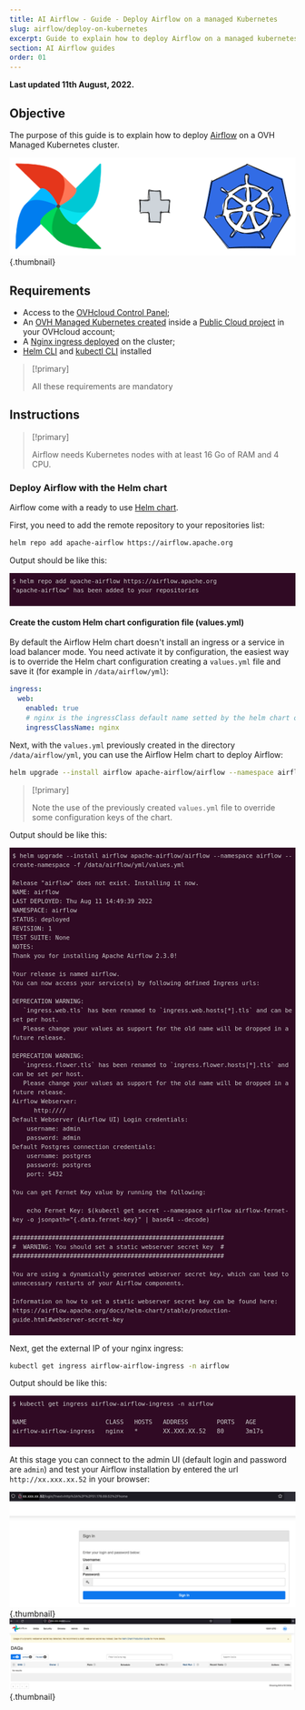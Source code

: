 ```yaml
---
title: AI Airflow - Guide - Deploy Airflow on a managed Kubernetes
slug: airflow/deploy-on-kubernetes
excerpt: Guide to explain how to deploy Airflow on a managed kubernetes
section: AI Airflow guides
order: 01
---
```


**Last updated 11th August, 2022.**

<style>
 pre {
     font-size: 14px;
 }
 pre.console {
   background-color: #300A24; 
   color: #ccc;
   font-family: monospace;
   padding: 5px;
   margin-bottom: 5px;
 }
 pre.console code {
   border: solid 0px transparent;
   font-family: monospace !important;
   font-size: 0.75em;
   color: #ccc;
 }
 .small {
     font-size: 0.75em;
 }
</style>
## Objective

The purpose of this guide is to explain how to deploy [Airflow](https://airflow.apache.org/) on a OVH Managed Kubernetes cluster.

![image](images/airflow-img_article.png){.thumbnail}

## Requirements

- Access to the [OVHcloud Control Panel](https://www.ovh.com/auth/?action=gotomanager&from=https://www.ovh.co.uk/&ovhSubsidiary=GB);
- An [OVH Managed Kubernetes created](https://docs.ovh.com/gb/en/kubernetes/creating-a-cluster/) inside a [Public Cloud project](https://www.ovhcloud.com/en-gb/public-cloud/) in your OVHcloud account;
- A [Nginx ingress deployed](https://docs.ovh.com/gb/en/kubernetes/installing-nginx-ingress/) on the cluster;
- [Helm CLI](https://docs.ovh.com/gb/en/kubernetes/installing-helm/) and [kubectl CLI](https://docs.ovh.com/gb/en/kubernetes/configuring-kubectl/) installed

> [!primary]
>
> All these requirements are mandatory 
>

## Instructions

> [!primary]
>
> Airflow needs Kubernetes nodes with at least 16 Go of RAM and 4 CPU.
>


### Deploy Airflow with the Helm chart

Airflow come with a ready to use [Helm chart](https://airflow.apache.org/docs/helm-chart/stable/index.html).

First, you need to add the remote repository to your repositories list:

```bash
helm repo add apache-airflow https://airflow.apache.org
```

Output should be like this:

<pre class="console"><code>$ helm repo add apache-airflow https://airflow.apache.org
"apache-airflow" has been added to your repositories
</code>
</pre>

#### Create the custom Helm chart configuration file (values.yml)

By default the Airflow Helm chart doesn't install an ingress or a service in load balancer mode.
You need activate it by configuration, the easiest way is to override the Helm chart configuration creating a `values.yml` file and save it (for example in `/data/airflow/yml`):

```yaml
ingress:
  web:
    enabled: true
    # nginx is the ingressClass default name setted by the helm chart of the nginx ingress (see https://github.com/kubernetes/ingress-nginx/tree/main/charts/ingress-nginx#values)
    ingressClassName: nginx
```

Next, with the `values.yml` previously created in the directory `/data/airflow/yml`, you can use the Airflow Helm chart to deploy Airflow:

```bash
helm upgrade --install airflow apache-airflow/airflow --namespace airflow --create-namespace -f /data/airflow/yml/values.yml
```

> [!primary]
>
> Note the use of the previously created `values.yml` file to override some configuration keys of the chart.
>

Output should be like this:

<pre class="console"><code>$ helm upgrade --install airflow apache-airflow/airflow --namespace airflow --create-namespace -f /data/airflow/yml/values.yml

Release "airflow" does not exist. Installing it now.
NAME: airflow
LAST DEPLOYED: Thu Aug 11 14:49:39 2022
NAMESPACE: airflow
STATUS: deployed
REVISION: 1
TEST SUITE: None
NOTES:
Thank you for installing Apache Airflow 2.3.0!

Your release is named airflow.
You can now access your service(s) by following defined Ingress urls:

DEPRECATION WARNING:
   `ingress.web.tls` has been renamed to `ingress.web.hosts[*].tls` and can be set per host.
   Please change your values as support for the old name will be dropped in a future release.

DEPRECATION WARNING:
   `ingress.flower.tls` has been renamed to `ingress.flower.hosts[*].tls` and can be set per host.
   Please change your values as support for the old name will be dropped in a future release.
Airflow Webserver:
      http:////
Default Webserver (Airflow UI) Login credentials:
    username: admin
    password: admin
Default Postgres connection credentials:
    username: postgres
    password: postgres
    port: 5432

You can get Fernet Key value by running the following:

    echo Fernet Key: $(kubectl get secret --namespace airflow airflow-fernet-key -o jsonpath="{.data.fernet-key}" | base64 --decode)

###########################################################
#  WARNING: You should set a static webserver secret key  #
###########################################################

You are using a dynamically generated webserver secret key, which can lead to
unnecessary restarts of your Airflow components.

Information on how to set a static webserver secret key can be found here:
https://airflow.apache.org/docs/helm-chart/stable/production-guide.html#webserver-secret-key
</code>
</pre>

Next, get the external IP of your nginx ingress:

```bash
kubectl get ingress airflow-airflow-ingress -n airflow
```

Output should be like this:

<pre class="console"><code>$ kubectl get ingress airflow-airflow-ingress -n airflow

NAME                      CLASS   HOSTS   ADDRESS        PORTS   AGE
airflow-airflow-ingress   nginx   *       XX.XXX.XX.52   80      3m17s
</code>
</pre>

At this stage you can connect to the admin UI (default login and password are `admin`) and test your Airflow installation by entered the url `http://xx.xxx.xx.52` in your browser:

![image](images/airflow-ui_admin.png){.thumbnail}
![image](images/airflow_dashboard.png){.thumbnail}
